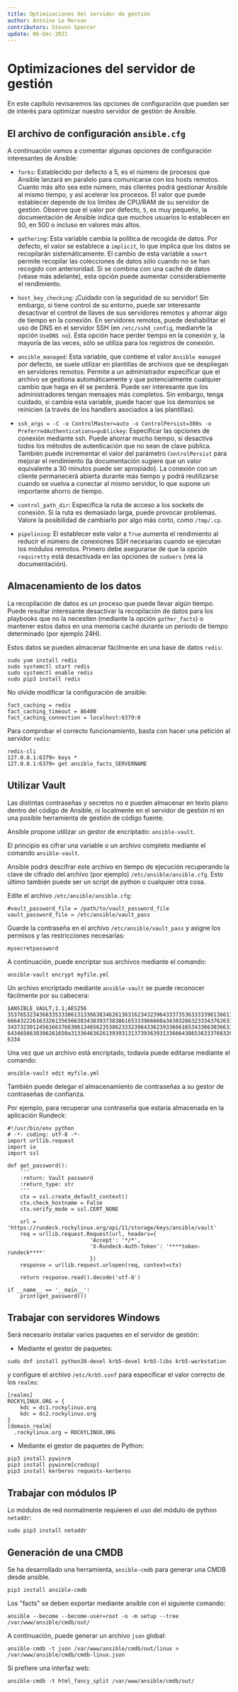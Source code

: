 ```yaml
---
title: Optimizaciones del servidor de gestión
author: Antoine Le Morvan
contributors: Steven Spencer
update: 06-Dec-2021
---
```


# Optimizaciones del servidor de gestión

En este capítulo revisaremos las opciones de configuración que pueden ser de interés para optimizar nuestro servidor de gestión de Ansible.

## El archivo de configuración `ansible.cfg`

A continuación vamos a comentar algunas opciones de configuración interesantes de Ansible:

* `forks`: Establecido por defecto a 5, es el número de procesos que Ansible lanzará en paralelo para comunicarse con los hosts remotos. Cuanto más alto sea este número, más clientes podrá gestionar Ansible al mismo tiempo, y así acelerar los procesos. El valor que puede establecer depende de los límites de CPU/RAM de su servidor de gestión. Observe que el valor por defecto, `5`, es muy pequeño, la documentación de Ansible indica que muchos usuarios lo establecen en 50, en 500 o incluso en valores más altos.

* `gathering`: Esta variable cambia la política de recogida de datos. Por defecto, el valor se establece a `implicit`, lo que implica que los datos se recopilarán sistemáticamente. El cambio de esta variable a `smart` permite recopilar las colecciones de datos sólo cuando no se han recogido con anterioridad. Si se combina con una caché de datos (véase más adelante), esta opción puede aumentar considerablemente el rendimiento.

* `host_key_checking`: ¡Cuidado con la seguridad de su servidor! Sin embargo, si tiene control de su entorno, puede ser interesante desactivar el control de llaves de sus servidores remotos y ahorrar algo de tiempo en la conexión. En servidores remotos, puede deshabilitar el uso de DNS en el servidor SSH (en `/etc/sshd_config`, medianrte la opción `UseDNS no`). Esta opción hace perder tiempo en la conexión y, la mayoría de las veces, sólo se utiliza para los registros de conexión.

* `ansible_managed`: Esta variable, que contiene el valor `Ansible managed` por defecto, se suele utilizar en plantillas de archivos que se despliegan en servidores remotos. Permite a un administrador especificar que el archivo se gestiona automáticamente y que potencialmente cualquier cambio que haga en él se perderá. Puede ser interesante que los administradores tengan mensajes más completos. Sin embargo, tenga cuidado, si cambia esta variable, puede hacer que los demonios se reinicien (a través de los handlers asociados a las plantillas).

* `ssh_args = -C -o ControlMaster=auto -o ControlPersist=300s -o PreferredAuthentications=publickey`: Especificar las opciones de conexión mediante ssh. Puede ahorrar mucho tiempo, si desactiva todos los métodos de autenticación que no sean de clave pública. También puede incrementar el valor del parámetro `ControlPersist` para mejorar el rendimiento (la documentación sugiere que un valor equivalente a 30 minutos puede ser apropiado). La conexión con un cliente permanecerá abierta durante más tiempo y podrá reutilizarse cuando se vuelva a conectar al mismo servidor, lo que supone un importante ahorro de tiempo.

* `control_path_dir`: Especifica la ruta de acceso a los sockets de conexión. Si la ruta es demasiado larga, puede provocar problemas. Valore la posibilidad de cambiarlo por algo más corto, como `/tmp/.cp`.

* `pipelining`: El establecer este valor a `True` aumenta el rendimiento al reducir el número de conexiones SSH necesarias cuando se ejecutan los módulos remotos. Primero debe asegurarse de que la opción `requiretty` está desactivada en las opciones de `sudoers` (vea la documentación).

## Almacenamiento de los datos

La recopilación de datos es un proceso que puede llevar algún tiempo. Puede resultar interesante desactivar la recopilación de datos para los playbooks que no la necesiten (mediante la opción `gather_facts`) o mantener estos datos en una memoria caché durante un periodo de tiempo determinado (por ejemplo 24H).

Estos datos se pueden almacenar fácilmente en una base de datos `redis`:

```
sudo yum install redis
sudo systemctl start redis
sudo systemctl enable redis
sudo pip3 install redis
```

No olvide modificar la configuración de ansible:

```
fact_caching = redis
fact_caching_timeout = 86400
fact_caching_connection = localhost:6379:0
```

Para comprobar el correcto funcionamiento, basta con hacer una petición al servidor `redis`:

```
redis-cli
127.0.0.1:6379> keys *
127.0.0.1:6379> get ansible_facts_SERVERNAME
```

## Utilizar Vault

Las distintas contraseñas y secretos no e pueden almacenar en texto plano dentro del código de Ansible, ni localmente en el servidor de gestión ni en una posible herramienta de gestión de código fuente.

Ansible propone utilizar un gestor de encriptado: `ansible-vault`.

El principio es cifrar una variable o un archivo completo mediante el comando `ansible-vault`.

Ansible podrá descifrar este archivo en tiempo de ejecución recuperando la clave de cifrado del archivo (por ejemplo) `/etc/ansible/ansible.cfg`. Esto último también puede ser un script de python o cualquier otra cosa.

Edite el archivo `/etc/ansible/ansible.cfg`:

```
#vault_password_file = /path/to/vault_password_file
vault_password_file = /etc/ansible/vault_pass
```

Guarde la contraseña en el archivo `/etc/ansible/vault_pass` y asigne los permisos y las restricciones necesarias:

```
mysecretpassword
```

A continuación, puede encriptar sus archivos mediante el comando:

```
ansible-vault encrypt myfile.yml
```

Un archivo encriptado mediante `ansible-vault` se puede reconocer fácilmente por su cabecera:

```
$ANSIBLE_VAULT;1.1;AES256
35376532343663353330613133663834626136316234323964333735363333396136613266383966
6664322261633261356566383438393738386165333966660a343032663233343762633936313630
34373230124561663766306134656235386233323964336239336661653433663036633334366661
6434656630306261650a313364636261393931313739363931336664386536333766326264633330
6334
```

Una vez que un archivo está encriptado, todavía puede editarse mediante el comando:

```
ansible-vault edit myfile.yml
```

También puede delegar el almacenamiento de contraseñas a su gestor de contraseñas de confianza.

Por ejemplo, para recuperar una contraseña que estaría almacenada en la aplicación Rundeck:

```
#!/usr/bin/env python
# -*- coding: utf-8 -*-
import urllib.request
import io
import ssl

def get_password():
    '''
    :return: Vault password
    :return_type: str
    '''
    ctx = ssl.create_default_context()
    ctx.check_hostname = False
    ctx.verify_mode = ssl.CERT_NONE

    url = 'https://rundeck.rockylinux.org/api/11/storage/keys/ansible/vault'
    req = urllib.request.Request(url, headers={
                          'Accept': '*/*',
                          'X-Rundeck-Auth-Token': '****token-rundeck****'
                          })
    response = urllib.request.urlopen(req, context=ctx)

    return response.read().decode('utf-8')

if __name__ == '__main__':
    print(get_password())
```

## Trabajar con servidores Windows

Será necesario instalar varios paquetes en el servidor de gestión:

* Mediante el gestor de paquetes:

```
sudo dnf install python38-devel krb5-devel krb5-libs krb5-workstation
```

y configure el archivo `/etc/krb5.conf` para especificar el valor correcto de los `realms`:

```
[realms]
ROCKYLINUX.ORG = {
    kdc = dc1.rockylinux.org
    kdc = dc2.rockylinux.org
}
[domain_realm]
  .rockylinux.org = ROCKYLINUX.ORG
```

* Mediante el gestor de paquetes de Python:

```
pip3 install pywinrm
pip3 install pywinrm[credssp]
pip3 install kerberos requests-kerberos
```

## Trabajar con módulos IP

Lo módulos de red normalmente requieren el uso del módulo de python `netaddr`:

```
sudo pip3 install netaddr
```

## Generación de una CMDB

Se ha desarrollado una herramienta, `ansible-cmdb` para generar una CMDB desde ansible.

```
pip3 install ansible-cmdb
```

Los "facts" se deben exportar mediante ansible con el siguiente comando:

```
ansible --become --become-user=root -o -m setup --tree /var/www/ansible/cmdb/out/
```

A continuación, puede generar un archivo `json` global:

```
ansible-cmdb -t json /var/www/ansible/cmdb/out/linux > /var/www/ansible/cmdb/cmdb-linux.json
```

Si prefiere una interfaz web:

```
ansible-cmdb -t html_fancy_split /var/www/ansible/cmdb/out/
```
